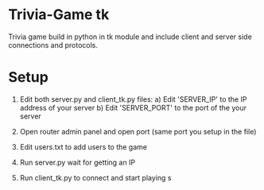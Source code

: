 # Trivia-Game tk
Trivia game build in python in tk module and include client and server side connections and protocols.

# Setup
1. Edit both server.py and client_tk.py files:
    a) Edit 'SERVER_IP' to the IP address of your server
    b) Edit 'SERVER_PORT' to the port of the your server
  
2. Open router admin panel and open port (same port you setup in the file)
3. Edit users.txt to add users to the game
4. Run server.py wait for getting an IP
5. Run client_tk.py to connect and start playing
s
